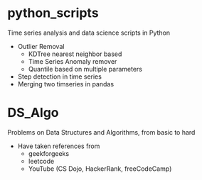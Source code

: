 # python_scripts
Time series analysis and data science scripts in Python
- Outlier Removal 
    - KDTree nearest neighbor based
    - Time Series Anomaly remover
    - Quantile based on multiple parameters
- Step detection in time series
- Merging two timseries in pandas

# DS_Algo
Problems on Data Structures and Algorithms, from basic to hard
- Have taken references from 
    - geekforgeeks
    - leetcode
    - YouTube (CS Dojo, HackerRank, freeCodeCamp)

